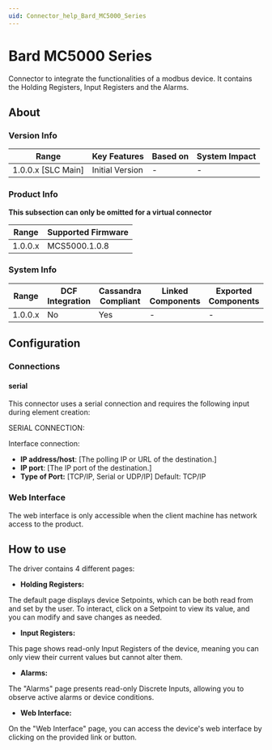 ```yaml
---
uid: Connector_help_Bard_MC5000_Series
---
```


# Bard MC5000 Series

Connector to integrate the functionalities of a modbus device. It contains the Holding Registers, Input Registers and the Alarms.

## About

### Version Info

| **Range**            | **Key Features** | **Based on** | **System Impact** |
|----------------------|------------------|--------------|-------------------|
| 1.0.0.x \[SLC Main\] | Initial Version  | \-           | \-                |

### Product Info

**This subsection can only be omitted for a virtual connector**

| **Range** | **Supported Firmware** |
|-----------|------------------------|
| 1.0.0.x   | MCS5000.1.0.8          |

### System Info

| **Range** | **DCF Integration** | **Cassandra Compliant** | **Linked Components** | **Exported Components** |
|-----------|---------------------|-------------------------|-----------------------|-------------------------|
| 1.0.0.x   | No                  | Yes                     | \-                    | \-                      |

## Configuration

### Connections

#### serial

This connector uses a serial connection and requires the following input during element creation:

SERIAL CONNECTION:

Interface connection:

- **IP address/host**: \[The polling IP or URL of the destination.\]
- **IP port**: \[The IP port of the destination.\]
- **Type of Port:** \[TCP/IP, Serial or UDP/IP\] Default: TCP/IP

### Web Interface

The web interface is only accessible when the client machine has network access to the product.

## How to use

The driver contains 4 different pages:


- **Holding Registers:**

The default page displays device Setpoints, which can be both read from and set by the user. To interact, click on a Setpoint to view its value, and you can modify and save changes as needed.

- **Input Registers:**

This page shows read-only Input Registers of the device, meaning you can only view their current values but cannot alter them.

- **Alarms:**

The "Alarms" page presents read-only Discrete Inputs, allowing you to observe active alarms or device conditions.

- **Web Interface:**

On the "Web Interface" page, you can access the device's web interface by clicking on the provided link or button.

